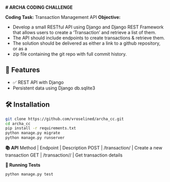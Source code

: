 **# ARCHA CODING CHALLENGE**

**Coding Task:** Transaction Management API
**Objective:**
- Develop a small RESTful API using Django and Django REST Framework that allows users to create a ‘Transaction’ and retrieve a list of them.
- The API should include endpoints to create transactions & retrieve them.
- The solution should be delivered as either a link to a github repository, or as a
- zip file containing the git repo with full commit history.

## 🚀 Features

- ✅ REST API with Django
- Persistent data using Django db.sqlite3


## 🛠️ Installation

```bash
git clone https://github.com/vroselined/archa_cc.git
cd archa_cc
pip install -r requirements.txt
python manage.py migrate
python manage.py runserver
```

**📚 API**
Method | Endpoint | Description
POST | /transaction/ | Create a new transaction
GET | /transaction/<id>/ | Get transaction details

**🧪 Running Tests**
```bash
python manage.py test
```
